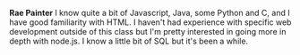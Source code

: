 **Rae Painter**
I know quite a bit of Javascript, Java, some Python and C, and I have good familiarity with HTML. I haven't had experience with specific web development outside of this class but I'm pretty interested in going more in depth with node.js. I know a little bit of SQL but it's been a while. 